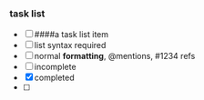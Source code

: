 ### task list

- [ ] ####a task list item
- [ ] list syntax required
- [ ] normal **formatting**, @mentions, #1234 refs
- [ ] incomplete
- [x] completed
- [ ] 
